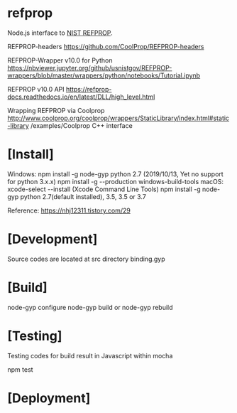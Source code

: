 # refprop

Node.js interface to <a href="https://www.nist.gov/srd/refprop">NIST REFPROP</a>.

REFPROP-headers
https://github.com/CoolProp/REFPROP-headers

REFPROP-Wrapper v10.0 for Python
https://nbviewer.jupyter.org/github/usnistgov/REFPROP-wrappers/blob/master/wrappers/python/notebooks/Tutorial.ipynb

REFPROP v10.0 API
https://refprop-docs.readthedocs.io/en/latest/DLL/high_level.html

Wrapping REFPROP via Coolprop
http://www.coolprop.org/coolprop/wrappers/StaticLibrary/index.html#static-library
/examples/Coolprop C++ interface

# [Install]

Windows: npm install -g node-gyp
python 2.7 (2019/10/13, Yet no support for python 3.x.x)
npm install -g --production windows-build-tools
macOS: xcode-select --install (Xcode Command Line Tools)
npm install -g node-gyp
python 2.7(default installed), 3.5, 3.5 or 3.7

Reference: https://nhj12311.tistory.com/29

# [Development]

Source codes are located at src directory
binding.gyp

# [Build]

node-gyp configure
node-gyp build
or
node-gyp rebuild

# [Testing]

Testing codes for build result in Javascript within mocha

npm test

# [Deployment]
